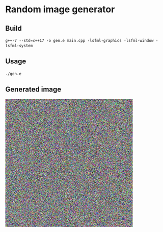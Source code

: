 # Random image generator

## Build
```
g++-7 --std=c++17 -o gen.e main.cpp -lsfml-graphics -lsfml-window -lsfml-system
```

## Usage
```
./gen.e
```

## Generated image
<img src="output.jpg"/>